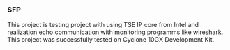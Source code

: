 ### SFP
This project is testing project with using TSE IP core from Intel and realization echo communication with monitoring programms like wireshark. This project was successfully tested on Cyclone 10GX Development Kit.